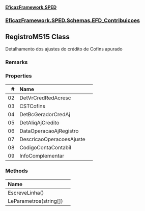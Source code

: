 #### [EficazFramework.SPED](EficazFrameworkSPED.md 'EficazFramework SPED')
### [EficazFramework.SPED.Schemas.EFD_Contribuicoes](EficazFramework.SPED.Schemas.EFD_Contribuicoes.md 'EficazFramework.SPED.Schemas.EFD_Contribuicoes')

## RegistroM515 Class

Detalhamento dos ajustes do crédito de Cofins apurado

### Remarks
### Properties

| # | Name | |
| ---: | :--- | :--- |
| 02 | DetVrCredRedAcresc |  |
| 03 | CSTCofins |  |
| 04 | DetBcGeradorCredAj |  |
| 05 | DetAliqAjCredito |  |
| 06 | DataOperacaoAjRegistro |  |
| 07 | DescricaoOperacoesAjuste |  |
| 08 | CodigoContaContabil |  |
| 09 | InfoComplementar |  |
### Methods

| Name | |
| :--- | :--- |
| EscreveLinha() |  |
| LeParametros(string[]) |  |
